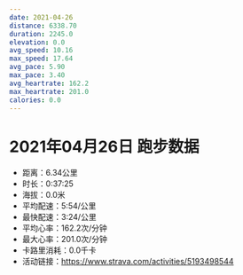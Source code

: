 ```yaml
---
date: 2021-04-26
distance: 6338.70
duration: 2245.0
elevation: 0.0
avg_speed: 10.16
max_speed: 17.64
avg_pace: 5.90
max_pace: 3.40
avg_heartrate: 162.2
max_heartrate: 201.0
calories: 0.0
---
```


# 2021年04月26日 跑步数据

- 距离：6.34公里
- 时长：0:37:25
- 海拔：0.0米
- 平均配速：5:54/公里
- 最快配速：3:24/公里
- 平均心率：162.2次/分钟
- 最大心率：201.0次/分钟
- 卡路里消耗：0.0千卡
- 活动链接：https://www.strava.com/activities/5193498544
